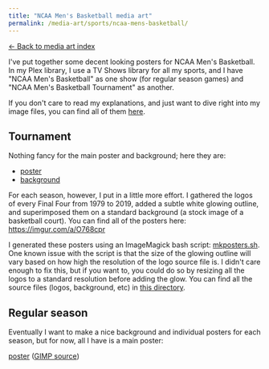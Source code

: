 ```yaml
---
title: "NCAA Men's Basketball media art"
permalink: /media-art/sports/ncaa-mens-basketball/
---
```

[&larr; Back to media art index]({{site.url}}/media-art/)

I've put together some decent looking posters for NCAA Men's Basketball. In my Plex library, I use a TV Shows library for all my sports, and I have "NCAA Men's Basketball" as one show (for regular season games) and "NCAA Men's Basketball Tournament" as another.

If you don't care to read my explanations, and just want to dive right into my image files, you can find all of them [here](files/).

## Tournament
Nothing fancy for the main poster and background; here they are:
* [poster](files/march-madness-poster.jpg)
* [background](files/march-madness-background.jpg)

For each season, however, I put in a little more effort. I gathered the logos of every Final Four from 1979 to 2019, added a subtle white glowing outline, and superimposed them on a standard background (a stock image of a basketball court). You can find all of the posters here: <https://imgur.com/a/O768cpr>

I generated these posters using an ImageMagick bash script: [mkposters.sh](files/final-four-posters/mkposters.sh). One known issue with the script is that the size of the glowing outline will vary based on how high the resolution of the logo source file is. I didn't care enough to fix this, but if you want to, you could do so by resizing all the logos to a standard resolution before adding the glow. You can find all the source files (logos, background, etc) in [this directory](files/final-four-posters).

## Regular season
Eventually I want to make a nice background and individual posters for each season, but for now, all I have is a main poster:

[poster](files/ncaa-mens-basketball-poster.png) ([GIMP source](files/ncaa-mens-basketball-poster.xcf))
